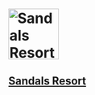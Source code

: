 # <a href='https://www.sandals.com/montego-bay/photos/'><img src='https://www.google.com/imgres?imgurl=https%3A%2F%2Fwww.sandals.com%2Fblog%2Fcontent%2Fimages%2F2020%2F01%2FSGL-Sandals-Grande-St-Lucia-Main-Pool-Overview.jpg&imgrefurl=https%3A%2F%2Fwww.sandals.com%2Fblog%2Fsandals-resorts-tips-tricks%2F&tbnid=wSXRohL5uLW7yM&vet=12ahUKEwivw7iz9-DxAhUEgK0KHRk-ANEQMygIegUIARC5AQ..i&docid=NhAC50ALB8JyPM&w=1800&h=1205&q=free%20sandals%20resort%20images&ved=2ahUKEwivw7iz9-DxAhUEgK0KHRk-ANEQMygIegUIARC5AQ' height='100' alt='Sandals Resort Image'>

## Sandals Resort
